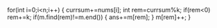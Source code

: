 for(int i=0;i<n;i++)
{
currsum+=nums[i];
int rem=currsum%k;
if(rem<0)
rem+=k;
if(m.find(rem)!=m.end())
{
ans+=m[rem];
}
m[rem]++;
}